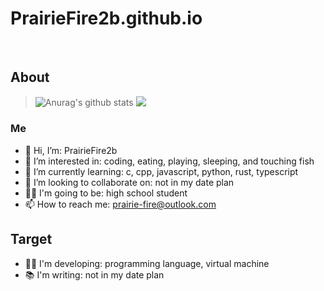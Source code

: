 # PrairieFire2b.github.io
<br/>

## About

> <img align="center" src="https://github-readme-stats.vercel.app/api?username=PrairieFire2b&show_icons=true&theme=buefy" alt="Anurag's github stats" />
> <img align="top" src="https://github-readme-stats.vercel.app/api/top-langs/?username=PrairieFire2b&layout=compact&theme=buefy" />

### Me
- 👋 Hi, I’m: PrairieFire2b
- 👀 I’m interested in: coding, eating, playing, sleeping, and touching fish
- 🌱 I’m currently learning: c, cpp, javascript, python, rust, typescript
- 💞️ I’m looking to collaborate on: not in my date plan
- 👨‍🎓 I'm going to be: high school student
- 📫 How to reach me: prairie-fire@outlook.com

## Target
- 👨‍💻 I'm developing: programming language, virtual machine
- 📚 I'm writing: not in my date plan
